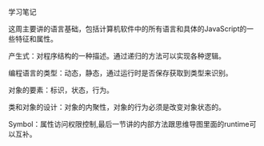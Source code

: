 学习笔记

这周主要讲的语言基础，包括计算机软件中的所有语言和具体的JavaScript的一些特征和属性。

产生式：对程序结构的一种描述。通过递归的方法可以实现各种逻辑。

编程语言的类型：动态，静态，通过运行时是否保存获取到类型来识别。

对象的要素：标识，状态，行为。

类和对象的设计：对象的内聚性，对象的行为必须是改变对象状态的。

Symbol：属性访问权限控制,最后一节讲的内部方法跟思维导图里面的runtime可以互补。
